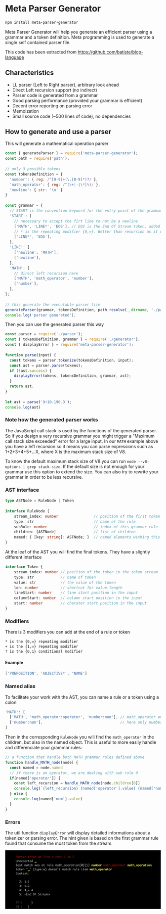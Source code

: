 # Meta Parser Generator

```bash
npm install meta-parser-generator
```

Meta Parser Generator will help you generate an efficient parser using a grammar and a token definition.
Meta programming is used to generate a single self contained parser file.

This code has been extracted from https://github.com/batiste/blop-language

## Characteristics

  * LL parser (Left to Right parser), arbitrary look ahead
  * Direct Left recursion support (no indirect)
  * Parser code is generated from a grammar
  * Good parsing performance (provided your grammar is efficient)
  * Decent error reporting on parsing error
  * Memoization
  * Small source code (~500 lines of code), no dependencies
  
## How to generate and use a parser

This will generate a mathematical operation parser
  
```javascript
const { generateParser } = require('meta-parser-generator');
const path = require('path');

// only 3 possible tokens
const tokensDefinition = {
  'number': { reg: /^[0-9]+(\.[0-9]*)?/ },
  'math_operator': { reg: /^(\+|-|\*|%)/ },
  'newline': { str: '\n' }
}

const grammar = {
  // START is the convention keyword for the entry point of the grammar
  'START': [
    // necessary to accept the firt line to not be a newline
    ['MATH', 'LINE*', 'EOS'], // EOS is the End Of Stream token, added automatically by the tokenizer
    // * is the repeating modifier {0,∞}. Better than recursion as it does not use the call stack
    ['LINE*', 'EOS'],
  ],
  'LINE': [
    ['newline', 'MATH'],
    ['newline'],
  ],
  'MATH': [
    // direct left recursion here
    ['MATH', 'math_operator', 'number'],
    ['number'],
  ],
};

// this generate the executable parser file
generateParser(grammar, tokensDefinition, path.resolve(__dirname, './parser.js'));
console.log('parser generated');
```

Then you can use the generated parser this way

```javascript
const parser = require('./parser');
const { tokensDefinition, grammar } = require('./generator');
const { displayError } = require('meta-parser-generator');

function parse(input) {
  const tokens = parser.tokenize(tokensDefinition, input);
  const ast = parser.parse(tokens);
  if (!ast.success) {
    displayError(tokens, tokensDefinition, grammar, ast);
  }
  return ast;
}

let ast = parse('9+10-190.3');
console.log(ast)
```

### Note how the generated parser works

The JavaScript call stack is used by the functions of the generated parser. So if you design a very recursive grammar you might trigger a "Maximum call stack size exceeded" error for a large input. In our `MATH` example above you have a left recursion so it means you can parse expressions such as 
1+2+3+4+5+...X, where X is the maximum stack size of V8.

To know the default maximum stack size of V8 you can run `node --v8-options | grep stack-size`. If the default size is not enough for your grammar use this option to extend the size. You can also try to rewrite your grammar in order to be less recursive.

### AST interface

```typescript
type ASTNode = RuleNode | Token

interface RuleNode {
    stream_index: number                // position of the first token for this rule in the token stream
    type: str                           // name of the rule
    subRule: number                     // index of this grammar rule in the subrule array
    children: [ASTNode]                 // list of children
    named: { [key: string]: ASTNode; }  // named elements withing this rule, see named aliases 
}
```

At the leaf of the AST you will find the final tokens. They have a slightly different interface

```typescript
interface Token {
    stream_index: number // position of the token in the token stream
    type: str            // name of token
    value: str           // the value of the token
    len: number          // shortcut for value.length
    lineStart: number    // line start position in the input
    columnStart: number  // column start position in the input
    start: number        // charater start position in the input 
}
```

### Modifiers

There is 3 modifiers you can add at the end of a rule or token

```
* is the {0,∞} repeating modifier 
+ is the {1,∞} repeating modifier
? is the {0,1} conditional modifier
```

#### Example

```typescript
['PREPOSITION', 'ADJECTIVE*', 'NAME']
```

### Named alias

To facilitate your work with the AST, you can name a rule or a token using a colon

```typescript
'MATH': [
  ['MATH', 'math_operator:operator', 'number:num'], // math_operator and number token are named
  ['number:num'],                                   // here only number is named
]
```

Then in the corresponding `RuleNode` you will find the `math_operator` in the children, but also in the named object.
This is useful to more easily handle and differenciate your grammar rules:

```typescript
// a function that handle both MATH grammar rules defined above
function handle_MATH_node(node) {
  const named = node.named
  // if there is an operator, we are dealing with sub rule 0
  if(named['operator']) {
    const left_recursion = handle_MATH_node(node.children[0])
    console.log(`{left_recursion} {named['operator'].value} {named['num'].value}`)
  } else {
    console.log(named['num'].value)
  }
}
```


### Errors

The util function `displayError` will display detailed informations about a tokenizer or parsing error. The hint given
is based on the first grammar rule found that consume the most token from the stream.

<img src="/error.png" width="800">
